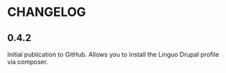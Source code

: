 CHANGELOG
=========

0.4.2
-----
Initial publication to GitHub. Allows you to install the Linguo Drupal profile via composer.